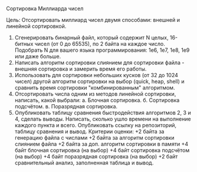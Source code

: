 Сортировка Миллиарда чисел

Цель: Отсортировать миллиард чисел двумя способами: внешней и линейной сортировкой.
1. Сгенерировать бинарный файл, который содержит N целых, 16-битных чисел (от 0 до 65535), по 2 байта на каждое число.
Подобрать N для вашего языка программирования: 1e6, 1e7, 1e8, 1e9 или даже больше.
2. Написать алгоритм сортировки слиянием для сортировки файла - внешняя сортировка и замерить время его работы.
3. Использовать для сортировки небольших кусков (от 32 до 1024 чисел) другой алгоритм сортировки на выбор (quick, heap, shell) и сравнить время сортировки "комбинированным" алгоритмом.
4. Отсортировать числа одним из методов линейной сортировки, написать, какой выбрали:
а. Блочная сортировка.
б. Сортировка подсчётом.
в. Поразрядная сортировка.
4. Опубликовать таблицу сравнения быстродействия алгоритмов 2, 3 и 4, сделать выводы.
Написать, сколько ушло времени на выполнение каждого пункта и всего.
Опубликовать ссылку на репозиторий, таблицу сравнения и вывод.
Критерии оценки: +2 байта за генерацию файла с числами
+2 байта за алгоритм сортировки слиянием файла
+2 байта за доп. алгоритм сортировки в памяти
+4 байт блочная сортировка (на выбор)
+4 байт сортировка подсчётом (на выбор)
+4 байт поразрядная сортировка (на выбор)
+2 байт сравнительный анализ, заполненная таблица и вывод.